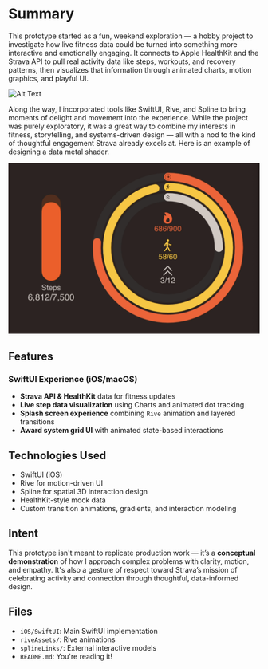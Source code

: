 # Summary
This prototype started as a fun, weekend exploration — a hobby project to investigate how live fitness data could be turned into something more interactive and emotionally engaging. It connects to Apple HealthKit and the Strava API to pull real activity data like steps, workouts, and recovery patterns, then visualizes that information through animated charts, motion graphics, and playful UI. 

![Alt Text](https://github.com/ri-izdo/SwiftlyRod/blob/main/SwiftlyRod/Content/metalcurve.gif)

Along the way, I incorporated tools like SwiftUI, Rive, and Spline to bring moments of 
delight and movement into the experience. While the project was purely exploratory, it was 
a great way to combine my interests in fitness, storytelling, and systems-driven design — 
all with a nod to the kind of thoughtful engagement Strava already excels at. Here is an example of designing a data metal shader.

![Alt Text](https://github.com/ri-izdo/SwiftlyRod/blob/main/SwiftlyRod/Content/example.png)




## Features

### SwiftUI Experience (iOS/macOS)
- **Strava API & HealthKit** data for fitness updates
- **Live step data visualization** using Charts and animated dot tracking
- **Splash screen experience** combining `Rive` animation and layered transitions
- **Award system grid UI** with animated state-based interactions


## Technologies Used

- SwiftUI (iOS)
- Rive for motion-driven UI
- Spline for spatial 3D interaction design
- HealthKit-style mock data
- Custom transition animations, gradients, and interaction modeling

## Intent

This prototype isn't meant to replicate production work — it’s a **conceptual demonstration** of how I approach complex problems with clarity, motion, and empathy. It's also a gesture of respect toward Strava’s mission of celebrating activity and connection through thoughtful, data-informed design.

## Files

- `iOS/SwiftUI`: Main SwiftUI implementation
- `riveAssets/`: Rive animations
- `splineLinks/`: External interactive models
- `README.md`: You're reading it!
